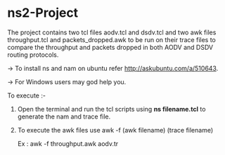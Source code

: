 # ns2-Project
The project contains two tcl files aodv.tcl and dsdv.tcl and two awk files throughput.tcl and packets_dropped.awk to be run on their trace files to compare the throughput and packets dropped in both AODV and DSDV routing protocols.


-> To install ns and nam on ubuntu refer http://askubuntu.com/a/510643.

-> For Windows users may god help you.

To execute :-

1. Open the terminal and run the tcl scripts using <strong>ns filename.tcl</strong> to generate the nam and trace file.

2. To execute the awk files use awk -f (awk filename) (trace filename)

   Ex : awk -f throughput.awk aodv.tr
